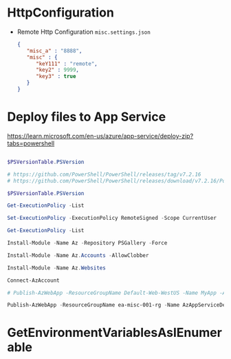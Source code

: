 # HttpConfiguration

- Remote Http Configuration `misc.settings.json`

  ```json
  {
	 "misc_a" : "8888",
	 "misc" : {
		"keY111" : "remote",
		"key2" : 9999,
		"key3" : true
     }
  }
  ```


# Deploy files to App Service
https://learn.microsoft.com/en-us/azure/app-service/deploy-zip?tabs=powershell

```powershell

$PSVersionTable.PSVersion

# https://github.com/PowerShell/PowerShell/releases/tag/v7.2.16
# https://github.com/PowerShell/PowerShell/releases/download/v7.2.16/PowerShell-7.2.16-win-x64.msi

$PSVersionTable.PSVersion

Get-ExecutionPolicy -List

Set-ExecutionPolicy -ExecutionPolicy RemoteSigned -Scope CurrentUser

Get-ExecutionPolicy -List

Install-Module -Name Az -Repository PSGallery -Force

Install-Module -Name Az.Accounts -AllowClobber

Install-Module -Name Az.Websites

Connect-AzAccount

# Publish-AzWebApp -ResourceGroupName Default-Web-WestUS -Name MyApp -ArchivePath <zip-package-path> 

Publish-AzWebApp -ResourceGroupName ea-misc-001-rg -Name AzAppServiceDeployTest -ArchivePath "D:\MyGitHub\AzAppServiceDeployTest\AzAppServiceDeployTest\obj\Release\net6.0\PubTmp\AzAppServiceDeployTest-20231030021323085.zip"

```

# GetEnvironmentVariablesAsIEnumerable